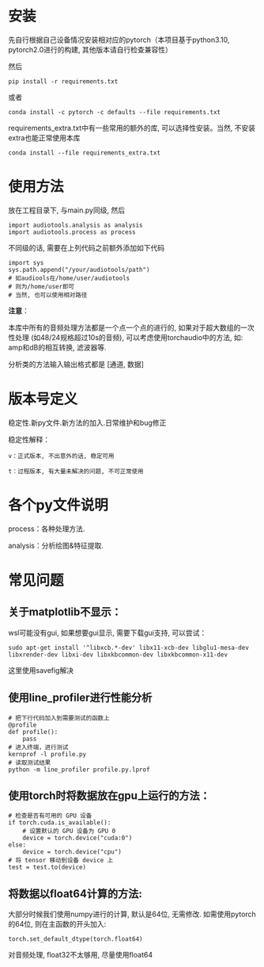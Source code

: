 # 安装

先自行根据自己设备情况安装相对应的pytorch（本项目基于python3.10, pytorch2.0进行的构建, 其他版本请自行检查兼容性）

然后

```
pip install -r requirements.txt
```

或者

```
conda install -c pytorch -c defaults --file requirements.txt
```

requirements_extra.txt中有一些常用的额外的库, 可以选择性安装。当然, 不安装extra也能正常使用本库

```
conda install --file requirements_extra.txt
```

# 使用方法

放在工程目录下, 与main.py同级, 然后

```
import audiotools.analysis as analysis
import audiotools.process as process
```

不同级的话, 需要在上列代码之前额外添加如下代码

```
import sys
sys.path.append("/your/audiotools/path")
# 如audiools在/home/user/audiotools
# 则为/home/user即可
# 当然, 也可以使用相对路径
```

**注意**：

本库中所有的音频处理方法都是一个点一个点的进行的, 如果对于超大数组的一次性处理 (如48/24规格超过10s的音频), 可以考虑使用torchaudio中的方法, 如: amp和dB的相互转换, 滤波器等.

分析类的方法输入输出格式都是 [通道, 数据]

# 版本号定义

稳定性.新py文件.新方法的加入.日常维护和bug修正

稳定性解释：

    v：正式版本, 不出意外的话, 稳定可用

    t：过程版本, 有大量未解决的问题, 不可正常使用

# 各个py文件说明

process：各种处理方法. 

analysis：分析绘图&特征提取.

# 常见问题

## 关于matplotlib不显示：

wsl可能没有gui, 如果想要gui显示, 需要下载gui支持, 可以尝试：

```
sudo apt-get install '^libxcb.*-dev' libx11-xcb-dev libglu1-mesa-dev libxrender-dev libxi-dev libxkbcommon-dev libxkbcommon-x11-dev
```

这里使用savefig解决


## 使用line_profiler进行性能分析

```
# 把下行代码加入到需要测试的函数上
@profile
def profile():
    pass
# 进入终端，进行测试 
kernprof -l profile.py
# 读取测试结果
python -m line_profiler profile.py.lprof
```

## 使用torch时将数据放在gpu上运行的方法：

``````
# 检查是否有可用的 GPU 设备
if torch.cuda.is_available():
    # 设置默认的 GPU 设备为 GPU 0
    device = torch.device("cuda:0")
else:
    device = torch.device("cpu")
# 将 tensor 移动到设备 device 上
test = test.to(device)
``````

## 将数据以float64计算的方法:

大部分时候我们使用numpy进行的计算, 默认是64位, 无需修改. 如需使用pytorch的64位, 则在主函数的开头加入:

```
torch.set_default_dtype(torch.float64)
```

对音频处理, float32不太够用, 尽量使用float64